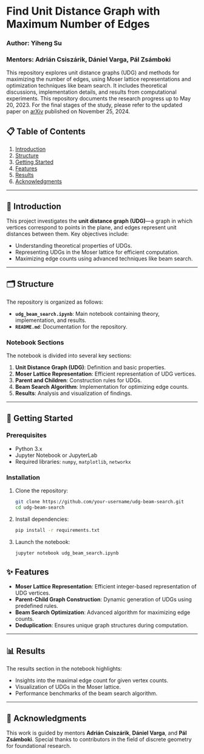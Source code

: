 # Find Unit Distance Graph with Maximum Number of Edges

### Author: Yiheng Su  
### Mentors: Adrián Csiszárik, Dániel Varga, Pál Zsámboki  

This repository explores unit distance graphs (UDG) and methods for maximizing the number of edges, using Moser lattice representations and optimization techniques like beam search. It includes theoretical discussions, implementation details, and results from computational experiments. This repository documents the research progress up to May 20, 2023. For the final stages of the study, please refer to the updated paper on [arXiv](https://arxiv.org/abs/2406.15317) published on November 25, 2024.

## 📋 Table of Contents

1. [Introduction](#-introduction)  
2. [Structure](#-structure)  
3. [Getting Started](#-getting-started)  
4. [Features](#-features)  
5. [Results](#-results)  
6. [Acknowledgments](#-acknowledgments)

---

## 🧾 Introduction

This project investigates the **unit distance graph (UDG)**—a graph in which vertices correspond to points in the plane, and edges represent unit distances between them. Key objectives include:

- Understanding theoretical properties of UDGs.  
- Representing UDGs in the Moser lattice for efficient computation.  
- Maximizing edge counts using advanced techniques like beam search.

---

## 🗂 Structure

The repository is organized as follows:

- **`udg_beam_search.ipynb`**: Main notebook containing theory, implementation, and results. 
- **`README.md`**: Documentation for the repository.

### Notebook Sections
The notebook is divided into several key sections:
1. **Unit Distance Graph (UDG)**: Definition and basic properties.  
2. **Moser Lattice Representation**: Efficient representation of UDG vertices.  
3. **Parent and Children**: Construction rules for UDGs.  
4. **Beam Search Algorithm**: Implementation for optimizing edge counts.  
5. **Results**: Analysis and visualization of findings.

---

## 🚀 Getting Started

### Prerequisites

- Python 3.x  
- Jupyter Notebook or JupyterLab  
- Required libraries: `numpy`, `matplotlib`, `networkx`

### Installation

1. Clone the repository:  
   ```bash
   git clone https://github.com/your-username/udg-beam-search.git
   cd udg-beam-search
   ```

2.	Install dependencies:
    ```bash
    pip install -r requirements.txt
    ```

3.	Launch the notebook:
    ```bash
    jupyter notebook udg_beam_search.ipynb
    ```

## ✨ Features

- **Moser Lattice Representation**: Efficient integer-based representation of UDG vertices.  
- **Parent-Child Graph Construction**: Dynamic generation of UDGs using predefined rules.  
- **Beam Search Optimization**: Advanced algorithm for maximizing edge counts.  
- **Deduplication**: Ensures unique graph structures during computation.

---

## 📊 Results

The results section in the notebook highlights:  
- Insights into the maximal edge count for given vertex counts.  
- Visualization of UDGs in the Moser lattice.  
- Performance benchmarks of the beam search algorithm.

---

## 🙏 Acknowledgments

This work is guided by mentors **Adrián Csiszárik**, **Dániel Varga**, and **Pál Zsámboki**. Special thanks to contributors in the field of discrete geometry for foundational research.